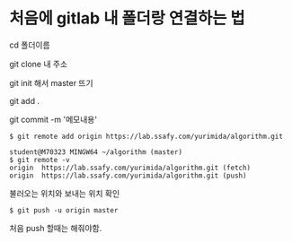 # 처음에 gitlab 내 폴더랑 연결하는 법 

cd 폴더이름

git clone 내 주소

git init 해서 master 뜨기 

git add . 

git commit -m '메모내용'

`$ git remote add origin https://lab.ssafy.com/yurimida/algorithm.git            `

`student@M70323 MINGW64 ~/algorithm (master)                                     
$ git remote -v                                                                 
origin  https://lab.ssafy.com/yurimida/algorithm.git (fetch)                    
origin  https://lab.ssafy.com/yurimida/algorithm.git (push)                     `

불러오는 위치와 보내는 위치 확인

`$ git push -u origin master                                                     `

처음 push 할때는 해줘야함.